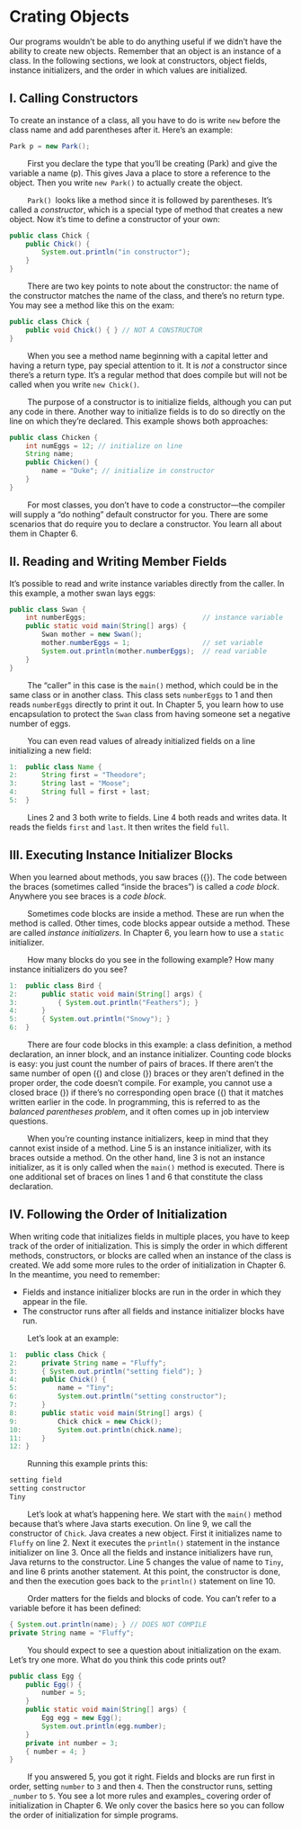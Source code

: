 # Crating Objects

Our programs wouldn’t be able to do anything useful if we didn’t have the ability to create
new objects. Remember that an object is an instance of a class. In the following sections,
we look at constructors, object fields, instance initializers, and the order in which values are
initialized.

## I. Calling Constructors

To create an instance of a class, all you have to do is write `new` before the class name and
add parentheses after it. Here’s an example:

```java
Park p = new Park();
```

&emsp;&emsp;
First you declare the type that you’ll be creating (Park) and give the variable a name (p).
This gives Java a place to store a reference to the object. Then you write `new Park()` to
actually create the object. <br />

&emsp;&emsp;
`Park() `looks like a method since it is followed by parentheses. It’s called a _constructor_,
which is a special type of method that creates a new object. Now it’s time to define a 
constructor of your own:

```java
public class Chick {
    public Chick() {
        System.out.println("in constructor");
    }
}
```

&emsp;&emsp;
There are two key points to note about the constructor: the name of the constructor
matches the name of the class, and there’s no return type. You may see a method like this
on the exam:

```java
public class Chick {
    public void Chick() { } // NOT A CONSTRUCTOR
}
```

&emsp;&emsp;
When you see a method name beginning with a capital letter and having a return type,
pay special attention to it. It is _not_ a constructor since there’s a return type. It’s a regular
method that does compile but will not be called when you write `new Chick()`. <br />

&emsp;&emsp;
The purpose of a constructor is to initialize fields, although you can put any code in there.
Another way to initialize fields is to do so directly on the line on which they’re declared. This
example shows both approaches:

```java
public class Chicken {
    int numEggs = 12; // initialize on line
    String name;
    public Chicken() {
        name = "Duke"; // initialize in constructor
    }
}
```

&emsp;&emsp;
For most classes, you don’t have to code a constructor—the compiler will supply a
“do nothing” default constructor for you. There are some scenarios that do require you to
declare a constructor. You learn all about them in Chapter 6.

## II. Reading and Writing Member Fields
It’s possible to read and write instance variables directly from the caller. In this example, a
mother swan lays eggs:

```java
public class Swan {
    int numberEggs;                             // instance variable
    public static void main(String[] args) {
        Swan mother = new Swan();
        mother.numberEggs = 1;                  // set variable
        System.out.println(mother.numberEggs);  // read variable
    }
}
```

&emsp;&emsp;
The “caller” in this case is the `main()` method, which could be in the same class or in
another class. This class sets `numberEggs` to 1 and then reads `numberEggs` directly to print
it out. In Chapter 5, you learn how to use encapsulation to protect the `Swan` class from 
having someone set a negative number of eggs. <br />

&emsp;&emsp;
You can even read values of already initialized fields on a line initializing a new field:

```java
1:  public class Name {
2:      String first = "Theodore";
3:      String last = "Moose";
4:      String full = first + last;
5:  }
```

&emsp;&emsp;
Lines 2 and 3 both write to fields. Line 4 both reads and writes data. It reads the fields
`first` and `last`. It then writes the field `full`.

## III. Executing Instance Initializer Blocks
When you learned about methods, you saw braces ({}). The code between the braces 
(sometimes called “inside the braces”) is called a _code block_. Anywhere you see braces is a
_code block_. <br />

&emsp;&emsp;
Sometimes code blocks are inside a method. These are run when the method is called.
Other times, code blocks appear outside a method. These are called _instance initializers_. In
Chapter 6, you learn how to use a `static` initializer. <br />

&emsp;&emsp;
How many blocks do you see in the following example? How many instance initializers
do you see?

```java
1:  public class Bird {
2:      public static void main(String[] args) {
3:          { System.out.println("Feathers"); }
4:      }
5:      { System.out.println("Snowy"); }
6:  }
```

&emsp;&emsp;
There are four code blocks in this example: a class definition, a method declaration, an
inner block, and an instance initializer. Counting code blocks is easy: you just count the
number of pairs of braces. If there aren’t the same number of open ({) and close (}) braces
or they aren’t defined in the proper order, the code doesn’t compile. For example, you cannot
use a closed brace (}) if there’s no corresponding open brace ({) that it matches written 
earlier in the code. In programming, this is referred to as the _balanced parentheses problem_, and
it often comes up in job interview questions. <br />

&emsp;&emsp;
When you’re counting instance initializers, keep in mind that they cannot exist inside of a
method. Line 5 is an instance initializer, with its braces outside a method. On the other hand,
line 3 is not an instance initializer, as it is only called when the `main()` method is executed.
There is one additional set of braces on lines 1 and 6 that constitute the class declaration.

## IV. Following the Order of Initialization
When writing code that initializes fields in multiple places, you have to keep track of the
order of initialization. This is simply the order in which different methods, constructors, or
blocks are called when an instance of the class is created. We add some more rules to the
order of initialization in Chapter 6. In the meantime, you need to remember:
- Fields and instance initializer blocks are run in the order in which they appear in the file.
- The constructor runs after all fields and instance initializer blocks have run.

&emsp;&emsp;
Let’s look at an example:

```java
1:  public class Chick {
2:      private String name = "Fluffy";
3:      { System.out.println("setting field"); }
4:      public Chick() {
5:          name = "Tiny";
6:          System.out.println("setting constructor");
7:      }
8:      public static void main(String[] args) {
9:          Chick chick = new Chick();
10:         System.out.println(chick.name); 
11:     }
12: }
```

&emsp;&emsp;
Running this example prints this:

```java
setting field
setting constructor
Tiny
```

&emsp;&emsp;
Let’s look at what’s happening here. We start with the `main()` method because that’s
where Java starts execution. On line 9, we call the constructor of `Chick`. Java creates a new
object. First it initializes name to `Fluffy` on line 2. Next it executes the `println()` 
statement in the instance initializer on line 3. Once all the fields and instance initializers have
run, Java returns to the constructor. Line 5 changes the value of name to `Tiny`, and line 6
prints another statement. At this point, the constructor is done, and then the execution goes
back to the `println()` statement on line 10. <br />

&emsp;&emsp;
Order matters for the fields and blocks of code. You can’t refer to a variable before it has
been defined:

```java
{ System.out.println(name); } // DOES NOT COMPILE
private String name = "Fluffy";
```

&emsp;&emsp;
You should expect to see a question about initialization on the exam. Let’s try one more.
What do you think this code prints out?

```java
public class Egg {
    public Egg() {
        number = 5;
    }
    public static void main(String[] args) {
        Egg egg = new Egg();
        System.out.println(egg.number);
    }
    private int number = 3;
    { number = 4; } 
}
```

&emsp;&emsp;
If you answered 5, you got it right. Fields and blocks are run first in order, setting `number`
to `3` and then `4`. Then the constructor runs, setting `_number` to `5`. You see a lot more rules
and examples_ covering order of initialization in Chapter 6. We only cover the basics here so
you can follow the order of initialization for simple programs.
